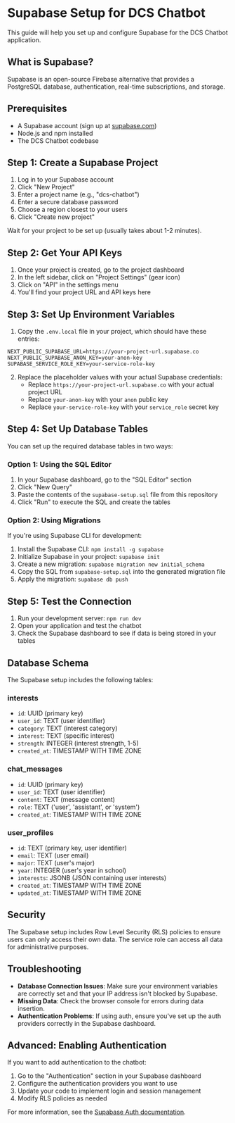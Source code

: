 # Supabase Setup for DCS Chatbot

This guide will help you set up and configure Supabase for the DCS Chatbot application.

## What is Supabase?

Supabase is an open-source Firebase alternative that provides a PostgreSQL database, authentication, real-time subscriptions, and storage.

## Prerequisites

- A Supabase account (sign up at [supabase.com](https://supabase.com))
- Node.js and npm installed
- The DCS Chatbot codebase

## Step 1: Create a Supabase Project

1. Log in to your Supabase account
2. Click "New Project"
3. Enter a project name (e.g., "dcs-chatbot")
4. Enter a secure database password
5. Choose a region closest to your users
6. Click "Create new project"

Wait for your project to be set up (usually takes about 1-2 minutes).

## Step 2: Get Your API Keys

1. Once your project is created, go to the project dashboard
2. In the left sidebar, click on "Project Settings" (gear icon)
3. Click on "API" in the settings menu
4. You'll find your project URL and API keys here

## Step 3: Set Up Environment Variables

1. Copy the `.env.local` file in your project, which should have these entries:

```
NEXT_PUBLIC_SUPABASE_URL=https://your-project-url.supabase.co
NEXT_PUBLIC_SUPABASE_ANON_KEY=your-anon-key
SUPABASE_SERVICE_ROLE_KEY=your-service-role-key
```

2. Replace the placeholder values with your actual Supabase credentials:
   - Replace `https://your-project-url.supabase.co` with your actual project URL
   - Replace `your-anon-key` with your `anon` public key
   - Replace `your-service-role-key` with your `service_role` secret key

## Step 4: Set Up Database Tables

You can set up the required database tables in two ways:

### Option 1: Using the SQL Editor

1. In your Supabase dashboard, go to the "SQL Editor" section
2. Click "New Query"
3. Paste the contents of the `supabase-setup.sql` file from this repository
4. Click "Run" to execute the SQL and create the tables

### Option 2: Using Migrations

If you're using Supabase CLI for development:

1. Install the Supabase CLI: `npm install -g supabase`
2. Initialize Supabase in your project: `supabase init`
3. Create a new migration: `supabase migration new initial_schema`
4. Copy the SQL from `supabase-setup.sql` into the generated migration file
5. Apply the migration: `supabase db push`

## Step 5: Test the Connection

1. Run your development server: `npm run dev`
2. Open your application and test the chatbot
3. Check the Supabase dashboard to see if data is being stored in your tables

## Database Schema

The Supabase setup includes the following tables:

### interests

- `id`: UUID (primary key)
- `user_id`: TEXT (user identifier)
- `category`: TEXT (interest category)
- `interest`: TEXT (specific interest)
- `strength`: INTEGER (interest strength, 1-5)
- `created_at`: TIMESTAMP WITH TIME ZONE

### chat_messages

- `id`: UUID (primary key)
- `user_id`: TEXT (user identifier)
- `content`: TEXT (message content)
- `role`: TEXT ('user', 'assistant', or 'system')
- `created_at`: TIMESTAMP WITH TIME ZONE

### user_profiles

- `id`: TEXT (primary key, user identifier)
- `email`: TEXT (user email)
- `major`: TEXT (user's major)
- `year`: INTEGER (user's year in school)
- `interests`: JSONB (JSON containing user interests)
- `created_at`: TIMESTAMP WITH TIME ZONE
- `updated_at`: TIMESTAMP WITH TIME ZONE

## Security

The Supabase setup includes Row Level Security (RLS) policies to ensure users can only access their own data. The service role can access all data for administrative purposes.

## Troubleshooting

- **Database Connection Issues**: Make sure your environment variables are correctly set and that your IP address isn't blocked by Supabase.
- **Missing Data**: Check the browser console for errors during data insertion.
- **Authentication Problems**: If using auth, ensure you've set up the auth providers correctly in the Supabase dashboard.

## Advanced: Enabling Authentication

If you want to add authentication to the chatbot:

1. Go to the "Authentication" section in your Supabase dashboard
2. Configure the authentication providers you want to use
3. Update your code to implement login and session management
4. Modify RLS policies as needed

For more information, see the [Supabase Auth documentation](https://supabase.com/docs/guides/auth).
